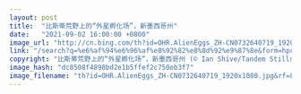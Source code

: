 ```yaml
---
layout: post
title:  "比斯蒂荒野上的“外星孵化场”，新墨西哥州"
date:   "2021-09-02 16:00:00 +0800"
image_url: "http://cn.bing.com/th?id=OHR.AlienEggs_ZH-CN0732640719_1920x1080.jpg&rf=LaDigue_1920x1080.jpg&pid=hp"
link: "/search?q=%e6%af%94%e6%96%af%e8%92%82%e8%8d%92%e9%87%8e&form=hpcapt&mkt=zh-cn"
copyright: "比斯蒂荒野上的“外星孵化场”，新墨西哥州 (© Ian Shive/Tandem Stills + Motion)"
image_hash: "dc8508f4898bd2e1b5ffef2c750eb3f7"
image_filename: "th?id=OHR.AlienEggs_ZH-CN0732640719_1920x1080.jpg&rf=LaDigue_1920x1080.jpg&pid=hp"
---
```

